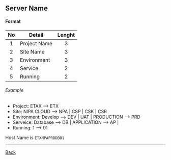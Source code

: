 ## Server Name

#### Format
| No | Detail | Lenght |
| :-: | - | :-: |
| 1 | Project Name | 3 |
| 2 | Site Name | 3 |
| 3 | Environment | 3 |
| 4 | Service | 2 |
| 5 | Running | 2 |

###### Example
 - Project: ETAX --> ETX
 - Site: NIPA CLOUD --> NPA | CSP | CSK | CSR
 - Environment: Develop --> DEV | UAT | PRODUCTION --> PRD
 - Serveice: Database --> DB | APPLICATION --> AP | 
 - Running: 1 --> 01

 Host Name is `ETXNPAPRDDB01` 

---

[Back](../README.md)
